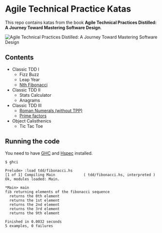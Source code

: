 # Agile Technical Practice Katas

This repo contains katas from the book **Agile Technical Practices Distilled: A Journey Toward Mastering Software Design**.

![](https://d2sofvawe08yqg.cloudfront.net/agiletechnicalpracticesdistilled/hero2x?1549503021 "Agile Technical Practices Distilled: A Journey Toward Mastering Software Design")

## Contents
- Classic TDD I
    - Fizz Buzz
    - Leap Year
    - [Nth Fibonacci](tdd/fibonacci.hs)
- Classic TDD II
    - Stats Calculator
    - Anagrams
- Classic TDD III
    - [Roman Numerals (without TPP)](tdd/romanNumerals.hs)
    - [Prime factors](tdd/primefactors.hs)
- Object Calisthenics
    - Tic Tac Toe

## Running the code
You need to have [GHC](https://www.haskell.org/downloads/) and [Hspec](https://hspec.github.io/) installed.
```
$ ghci

Prelude> :load tdd/fibonacci.hs 
[1 of 1] Compiling Main             ( tdd/fibonacci.hs, interpreted )
Ok, modules loaded: Main.

*Main> main
fib returning elements of the fibonacci sequence
  returns the 0th element
  returns the 1st element
  returns the 2nd element
  returns the 3rd element
  returns the 9th element

Finished in 0.0032 seconds
5 examples, 0 failures
```